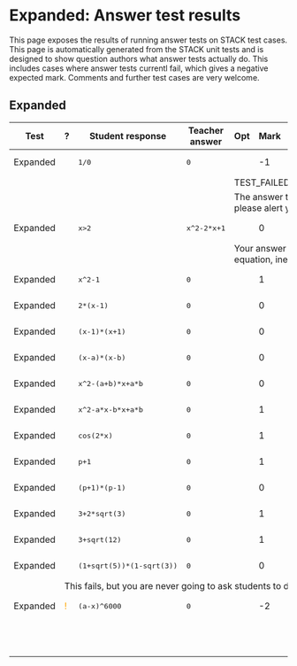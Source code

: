 # Expanded: Answer test results

This page exposes the results of running answer tests on STACK test cases.  This page is automatically generated from the STACK unit tests and is designed to show question authors what answer tests actually do.  This includes cases where answer tests currentl fail, which gives a negative expected mark.  Comments and further test cases are very welcome.



<h2>Expanded</h2><div class="no-overflow"><table class="flexible table table-striped table-hover generaltable generalbox stacktestsuite"><thead><tr><th class="header c0" scope="col">Test<div class="commands"></div></th><th class="header c1" scope="col">?<div class="commands"></div></th><th class="header c2" scope="col">Student response<div class="commands"></div></th><th class="header c3" scope="col">Teacher answer<div class="commands"></div></th><th class="header c4" scope="col">Opt<div class="commands"></div></th><th class="header c5" scope="col">Mark<div class="commands"></div></th><th class="header c6" scope="col">Answer note<div class="commands"></div></th>
</tr></thead><tbody>
<tr class="expectedfail">
  <td class="cell c0">Expanded</td>
  <td class="cell c1"><span style="color:orange;"><i class="fa fa-adjust"></i></span></td>
  <td class="cell c2"><pre>1/0</pre></td>
  <td class="cell c3"><pre>0</pre></td>
  <td class="cell c4"></td>
  <td class="cell c5">-1</td>
  <td class="cell c6">ATExpanded_STACKERROR_SAns.</td>
</tr>
<tr class="expectedfail">
  <td class="cell c0"><td colspan="2"></td></td>
  <td class="cell c1"><td colspan="4">TEST_FAILED</td></td>
</tr>
<tr class="expectedfail">
  <td class="cell c0"><td colspan="2"></td></td>
  <td class="cell c1"><td colspan="4">The answer test failed to execute correctly: please alert your teacher. Division by zero.</td></td>
</tr>
<tr class="pass">
  <td class="cell c0">Expanded</td>
  <td class="cell c1"><span style="color:green;"><i class="fa fa-check"></i></span></td>
  <td class="cell c2"><pre>x&gt;2</pre></td>
  <td class="cell c3"><pre>x^2-2*x+1</pre></td>
  <td class="cell c4"></td>
  <td class="cell c5">0</td>
  <td class="cell c6">ATExpanded_SA_not_expression.</td>
</tr>
<tr class="pass">
  <td class="cell c0"><td colspan="2"></td></td>
  <td class="cell c1"><td colspan="4">Your answer should be an expression, not an equation, inequality, list, set or matrix.</td></td>
</tr>
<tr class="pass">
  <td class="cell c0">Expanded</td>
  <td class="cell c1"><span style="color:green;"><i class="fa fa-check"></i></span></td>
  <td class="cell c2"><pre>x^2-1</pre></td>
  <td class="cell c3"><pre>0</pre></td>
  <td class="cell c4"></td>
  <td class="cell c5">1</td>
  <td class="cell c6">ATExpanded_TRUE.</td>
</tr>
<tr class="pass">
  <td class="cell c0">Expanded</td>
  <td class="cell c1"><span style="color:green;"><i class="fa fa-check"></i></span></td>
  <td class="cell c2"><pre>2*(x-1)</pre></td>
  <td class="cell c3"><pre>0</pre></td>
  <td class="cell c4"></td>
  <td class="cell c5">0</td>
  <td class="cell c6">ATExpanded_FALSE.</td>
</tr>
<tr class="pass">
  <td class="cell c0">Expanded</td>
  <td class="cell c1"><span style="color:green;"><i class="fa fa-check"></i></span></td>
  <td class="cell c2"><pre>(x-1)*(x+1)</pre></td>
  <td class="cell c3"><pre>0</pre></td>
  <td class="cell c4"></td>
  <td class="cell c5">0</td>
  <td class="cell c6">ATExpanded_FALSE.</td>
</tr>
<tr class="pass">
  <td class="cell c0">Expanded</td>
  <td class="cell c1"><span style="color:green;"><i class="fa fa-check"></i></span></td>
  <td class="cell c2"><pre>(x-a)*(x-b)</pre></td>
  <td class="cell c3"><pre>0</pre></td>
  <td class="cell c4"></td>
  <td class="cell c5">0</td>
  <td class="cell c6">ATExpanded_FALSE.</td>
</tr>
<tr class="pass">
  <td class="cell c0">Expanded</td>
  <td class="cell c1"><span style="color:green;"><i class="fa fa-check"></i></span></td>
  <td class="cell c2"><pre>x^2-(a+b)*x+a*b</pre></td>
  <td class="cell c3"><pre>0</pre></td>
  <td class="cell c4"></td>
  <td class="cell c5">0</td>
  <td class="cell c6">ATExpanded_FALSE.</td>
</tr>
<tr class="pass">
  <td class="cell c0">Expanded</td>
  <td class="cell c1"><span style="color:green;"><i class="fa fa-check"></i></span></td>
  <td class="cell c2"><pre>x^2-a*x-b*x+a*b</pre></td>
  <td class="cell c3"><pre>0</pre></td>
  <td class="cell c4"></td>
  <td class="cell c5">1</td>
  <td class="cell c6">ATExpanded_TRUE.</td>
</tr>
<tr class="pass">
  <td class="cell c0">Expanded</td>
  <td class="cell c1"><span style="color:green;"><i class="fa fa-check"></i></span></td>
  <td class="cell c2"><pre>cos(2*x)</pre></td>
  <td class="cell c3"><pre>0</pre></td>
  <td class="cell c4"></td>
  <td class="cell c5">1</td>
  <td class="cell c6">ATExpanded_TRUE.</td>
</tr>
<tr class="pass">
  <td class="cell c0">Expanded</td>
  <td class="cell c1"><span style="color:green;"><i class="fa fa-check"></i></span></td>
  <td class="cell c2"><pre>p+1</pre></td>
  <td class="cell c3"><pre>0</pre></td>
  <td class="cell c4"></td>
  <td class="cell c5">1</td>
  <td class="cell c6">ATExpanded_TRUE.</td>
</tr>
<tr class="pass">
  <td class="cell c0">Expanded</td>
  <td class="cell c1"><span style="color:green;"><i class="fa fa-check"></i></span></td>
  <td class="cell c2"><pre>(p+1)*(p-1)</pre></td>
  <td class="cell c3"><pre>0</pre></td>
  <td class="cell c4"></td>
  <td class="cell c5">0</td>
  <td class="cell c6">ATExpanded_FALSE.</td>
</tr>
<tr class="pass">
  <td class="cell c0">Expanded</td>
  <td class="cell c1"><span style="color:green;"><i class="fa fa-check"></i></span></td>
  <td class="cell c2"><pre>3+2*sqrt(3)</pre></td>
  <td class="cell c3"><pre>0</pre></td>
  <td class="cell c4"></td>
  <td class="cell c5">1</td>
  <td class="cell c6">ATExpanded_TRUE.</td>
</tr>
<tr class="pass">
  <td class="cell c0">Expanded</td>
  <td class="cell c1"><span style="color:green;"><i class="fa fa-check"></i></span></td>
  <td class="cell c2"><pre>3+sqrt(12)</pre></td>
  <td class="cell c3"><pre>0</pre></td>
  <td class="cell c4"></td>
  <td class="cell c5">1</td>
  <td class="cell c6">ATExpanded_TRUE.</td>
</tr>
<tr class="pass">
  <td class="cell c0">Expanded</td>
  <td class="cell c1"><span style="color:green;"><i class="fa fa-check"></i></span></td>
  <td class="cell c2"><pre>(1+sqrt(5))*(1-sqrt(3))</pre></td>
  <td class="cell c3"><pre>0</pre></td>
  <td class="cell c4"></td>
  <td class="cell c5">0</td>
  <td class="cell c6">ATExpanded_FALSE.</td>
</tr>
<tr class="notes">
  <td class="cell c0"><td colspan="6">This fails, but you are never going to ask students to do this anyway...</td></td>
</tr>
<tr class="expectedfail">
  <td class="cell c0">Expanded</td>
  <td class="cell c1"><span style="color:orange;"><i class="fa fa-adjust"></i>!</span></td>
  <td class="cell c2"><pre>(a-x)^6000</pre></td>
  <td class="cell c3"><pre>0</pre></td>
  <td class="cell c4"></td>
  <td class="cell c5">-2</td>
  <td class="cell c6">ATExpanded_TRUE.</td>
</tr>
<tr class="emptyrow">
  <td class="cell c0"></td>
  <td class="cell c1"></td>
  <td class="cell c2"></td>
  <td class="cell c3"></td>
  <td class="cell c4"></td>
  <td class="cell c5"></td>
  <td class="cell c6"></td>
</tr>
<tr class="emptyrow">
  <td class="cell c0"></td>
  <td class="cell c1"></td>
  <td class="cell c2"></td>
  <td class="cell c3"></td>
  <td class="cell c4"></td>
  <td class="cell c5"></td>
  <td class="cell c6"></td>
</tr>
<tr class="emptyrow">
  <td class="cell c0"></td>
  <td class="cell c1"></td>
  <td class="cell c2"></td>
  <td class="cell c3"></td>
  <td class="cell c4"></td>
  <td class="cell c5"></td>
  <td class="cell c6"></td>
</tr>
<tr class="emptyrow">
  <td class="cell c0"></td>
  <td class="cell c1"></td>
  <td class="cell c2"></td>
  <td class="cell c3"></td>
  <td class="cell c4"></td>
  <td class="cell c5"></td>
  <td class="cell c6"></td>
</tr>
<tr class="emptyrow">
  <td class="cell c0"></td>
  <td class="cell c1"></td>
  <td class="cell c2"></td>
  <td class="cell c3"></td>
  <td class="cell c4"></td>
  <td class="cell c5"></td>
  <td class="cell c6"></td>
</tr>
<tr class="emptyrow">
  <td class="cell c0"></td>
  <td class="cell c1"></td>
  <td class="cell c2"></td>
  <td class="cell c3"></td>
  <td class="cell c4"></td>
  <td class="cell c5"></td>
  <td class="cell c6"></td>
</tr>
<tr class="emptyrow">
  <td class="cell c0"></td>
  <td class="cell c1"></td>
  <td class="cell c2"></td>
  <td class="cell c3"></td>
  <td class="cell c4"></td>
  <td class="cell c5"></td>
  <td class="cell c6"></td>
</tr>
<tr class="emptyrow">
  <td class="cell c0"></td>
  <td class="cell c1"></td>
  <td class="cell c2"></td>
  <td class="cell c3"></td>
  <td class="cell c4"></td>
  <td class="cell c5"></td>
  <td class="cell c6"></td>
</tr>
<tr class="emptyrow">
  <td class="cell c0"></td>
  <td class="cell c1"></td>
  <td class="cell c2"></td>
  <td class="cell c3"></td>
  <td class="cell c4"></td>
  <td class="cell c5"></td>
  <td class="cell c6"></td>
</tr>
<tr class="emptyrow">
  <td class="cell c0"></td>
  <td class="cell c1"></td>
  <td class="cell c2"></td>
  <td class="cell c3"></td>
  <td class="cell c4"></td>
  <td class="cell c5"></td>
  <td class="cell c6"></td>
</tr>
<tr class="emptyrow">
  <td class="cell c0"></td>
  <td class="cell c1"></td>
  <td class="cell c2"></td>
  <td class="cell c3"></td>
  <td class="cell c4"></td>
  <td class="cell c5"></td>
  <td class="cell c6"></td>
</tr></tbody></table></div>